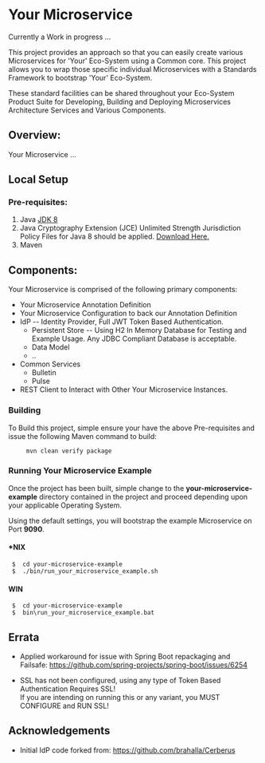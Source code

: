 # Your Microservice
Currently a Work in progress ...

This project provides an approach so that you can easily create various Microservices
for 'Your' Eco-System using a Common core.
This project allows you to wrap those specific individual Microservices
with a Standards Framework to bootstrap 'Your' Eco-System.  

These standard facilities can be shared 
throughout your Eco-System Product Suite for Developing, Building and Deploying 
Microservices Architecture Services and Various Components.


## Overview:
Your Microservice ...

## Local Setup

### Pre-requisites:

1. Java [JDK 8](http://www.oracle.com/technetwork/java/javase/downloads/jdk8-downloads-2133151.html)
2. Java Cryptography Extension (JCE) Unlimited Strength Jurisdiction Policy Files for Java 8 should be
applied.  [Download Here.](http://www.oracle.com/technetwork/java/javase/downloads/jce8-download-2133166.html)
3. Maven


## Components:
Your Microservice is comprised of the following primary components:
* Your Microservice Annotation Definition
* Your Microservice Configuration to back our Annotation Definition
* IdP -- Identity Provider, Full JWT Token Based Authentication.
  * Persistent Store -- Using H2 In Memory Database for Testing and Example Usage.
   Any JDBC Compliant Database is acceptable.
  * Data Model
  * ..
* Common Services
  * Bulletin
  * Pulse
* REST Client to Interact with Other Your Microservice Instances.


### Building
To Build this project, simple ensure your have the above Pre-requisites and
 issue the following Maven command to build:
   ```
        mvn clean verify package
   ```  


### Running Your Microservice Example
Once the project has been built, simple change to the **your-microservice-example** 
directory contained in the project and proceed depending upon your applicable Operating System. 

Using the default settings, you will bootstrap the example Microservice on Port **9090**.

#### *NIX
   ```
    $  cd your-microservice-example
    $  ./bin/run_your_microservice_example.sh
   ```


#### WIN
   ```
    $  cd your-microservice-example
    $  bin\run_your_microservice_example.bat
   ```


## Errata
* Applied workaround for issue with Spring Boot repackaging and Failsafe: 
  https://github.com/spring-projects/spring-boot/issues/6254
  
* SSL has not been configured, using any type of Token Based Authentication Requires SSL!  
  If you are intending on running this or any variant, you MUST CONFIGURE and RUN SSL!


## Acknowledgements
* Initial IdP code forked from: https://github.com/brahalla/Cerberus



